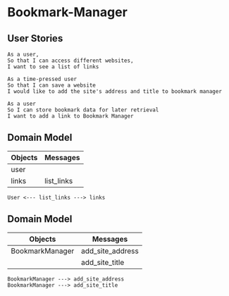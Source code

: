 # Bookmark-Manager

## User Stories
```
As a user,
So that I can access different websites,
I want to see a list of links

As a time-pressed user
So that I can save a website
I would like to add the site's address and title to bookmark manager

As a user
So I can store bookmark data for later retrieval
I want to add a link to Bookmark Manager
```

## Domain Model

|Objects | Messages |
|--------|----------|
|user||
|links|list_links|

```
User <--- list_links ---> links
```

## Domain Model

|Objects | Messages |
|--------|----------|
|BookmarkManager|add_site_address|
||add_site_title|

```
BookmarkManager ---> add_site_address
BookmarkManager ---> add_site_title
```
